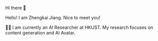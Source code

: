 Hi there 👋

Hello! I am Zhengkai Jiang. Nice to meet you!

👨‍💻‍ I am currently an AI Researcher at HKUST. My research focuses on content generation and AI Avatar.
